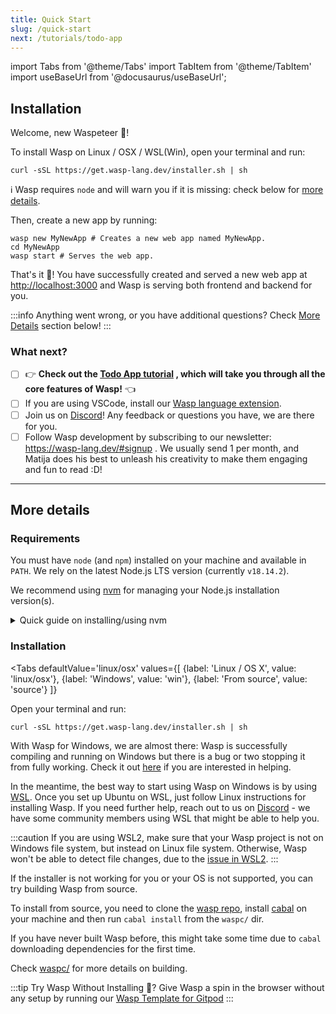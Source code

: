 ```yaml
---
title: Quick Start
slug: /quick-start
next: /tutorials/todo-app
---
```


import Tabs from '@theme/Tabs'
import TabItem from '@theme/TabItem'
import useBaseUrl from '@docusaurus/useBaseUrl';

## Installation

Welcome, new Waspeteer 🐝!

To install Wasp on Linux / OSX / WSL(Win), open your terminal and run: 

```shell
curl -sSL https://get.wasp-lang.dev/installer.sh | sh
```

 ℹ️ Wasp requires `node` and will warn you if it is missing: check below for [more details](#requirements).

Then, create a new app by running:


```shell
wasp new MyNewApp # Creates a new web app named MyNewApp.
cd MyNewApp
wasp start # Serves the web app.
```

That's it :tada:! You have successfully created and served a new web app at <http://localhost:3000> and Wasp is serving both frontend and backend for you.

:::info
Anything went wrong, or you have additional questions? Check [More Details](#more-details) section below!
:::


### What next?

 - [ ] 👉 **Check out the [Todo App tutorial](tutorials/todo-app.md) , which will take you through all the core features of Wasp!** 👈
 - [ ] If you are using VSCode, install our [Wasp language extension](https://marketplace.visualstudio.com/items?itemName=wasp-lang.wasp).
 - [ ] Join us on [Discord](https://discord.gg/rzdnErX)! Any feedback or questions you have, we are there for you.
 - [ ] Follow Wasp development by subscribing to our newsletter: https://wasp-lang.dev/#signup . We usually send 1 per month, and Matija does his best to unleash his creativity to make them engaging and fun to read :D!

------

## More details 

### Requirements

You must have `node` (and `npm`) installed on your machine and available in `PATH`. We rely on the latest Node.js LTS version (currently `v18.14.2`).

We recommend using [nvm](https://github.com/nvm-sh/nvm) for managing your Node.js installation version(s).

<details>
  <summary style={{cursor: 'pointer', 'textDecoration': 'underline'}}>
    Quick guide on installing/using nvm
  </summary>
  <div>

  Install nvm via your OS package manager (aptitude, pacman, homebrew, ...) or alternatively via [nvm install script](https://github.com/nvm-sh/nvm#install--update-script).

  Then, install a version of node that you need, e.g.:
  ```shell
  nvm install 18
  ```

  Finally, whenever you need to ensure a specific version of node is used, run e.g.
  ```shell
  nvm use 18
  ```
  to set the node version for the current shell session.

  You can run
  ```shell
  node -v
  ```
  to check the version of node currently being used in this shell session.

  Check NVM repo for more details: https://github.com/nvm-sh/nvm .

  </div>
</details>


### Installation

<Tabs
  defaultValue='linux/osx'
  values={[
    {label: 'Linux / OS X', value: 'linux/osx'},
    {label: 'Windows', value: 'win'},
    {label: 'From source', value: 'source'}
  ]}
>
  <TabItem value='linux/osx' >
<div style={{borderLeft: 'solid 6px #bf9900', paddingLeft: '10px'}} >

Open your terminal and run:

```shell
curl -sSL https://get.wasp-lang.dev/installer.sh | sh
```

</div>
  </TabItem>

  <TabItem value='win'>
<div style={{borderLeft: 'solid 6px #bf9900', paddingLeft: '10px'}} >

With Wasp for Windows, we are almost there: Wasp is successfully compiling and running on Windows but there is a bug or two stopping it from fully working. Check it out [here](https://github.com/wasp-lang/wasp/issues/48) if you are interested in helping.

In the meantime, the best way to start using Wasp on Windows is by using [WSL](https://docs.microsoft.com/en-us/windows/wsl/install-win10). Once you set up Ubuntu on WSL, just follow Linux instructions for installing Wasp. If you need further help, reach out to us on [Discord](https://discord.gg/rzdnErX) - we have some community members using WSL that might be able to help you.

:::caution
  If you are using WSL2, make sure that your Wasp project is not on Windows file system, but instead on Linux file system. Otherwise, Wasp won't be able to detect file changes, due to the [issue in WSL2](https://github.com/microsoft/WSL/issues/4739).
:::

</div>
  </TabItem>

  <TabItem value='source'>
<div style={{borderLeft: 'solid 6px #bf9900', paddingLeft: '10px'}} >

If the installer is not working for you or your OS is not supported, you can try building Wasp from source.

To install from source, you need to clone the [wasp repo](https://github.com/wasp-lang/wasp), install [cabal](https://cabal.readthedocs.io/en/stable/getting-started.html) on your machine and then run `cabal install` from the `waspc/` dir.

If you have never built Wasp before, this might take some time due to `cabal` downloading dependencies for the first time.

Check [waspc/](https://github.com/wasp-lang/wasp/tree/main/waspc) for more details on building.

</div>
  </TabItem>
</Tabs>


:::tip Try Wasp Without Installing 🤔?
  Give Wasp a spin in the browser without any setup by running our [Wasp Template for Gitpod](https://github.com/wasp-lang/gitpod-template)
:::
